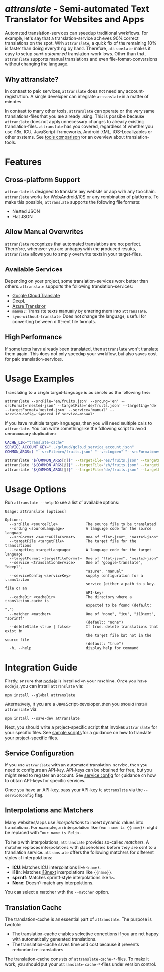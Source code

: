 # _attranslate_ - Semi-automated Text Translator for Websites and Apps

Automated translation-services can speedup traditional workflows.
For example, let's say that a translation-service achieves 90% correct translations on the spot.
With `attranslate`, a quick fix of the remaining 10% is faster than doing everything by hand.
Therefore, `attranslate` makes it easy to setup _semi-automated_ translation-workflows.
Other than that, `attranslate` supports manual translations and even file-format-conversions without changing the language.

## Why attranslate?

In contrast to paid services, `attranslate` does not need any account-registration.
A single developer can integrate `attranslate` in a matter of minutes.

In contrast to many other tools, `attranslate` can operate on the very same translations-files that you are already using.
This is possible because `attranslate` does not apply unnecessary changes to already existing translation-files.
`attranslate` has you covered, regardless of whether you use i18n, ICU, JavaScript-frameworks, Android-XML, iOS-Localizables or other systems.
See [tools comparison](/TOOL_COMPARISON.md) for an overview about translation-tools.

# Features

## Cross-platform Support

`attranslate` is designed to translate any website or app with any toolchain.
`attranslate` works for Web/Android/iOS or any combination of platforms.
To make this possible, `attranslate` supports the following file formats:

- Nested JSON
- Flat JSON

## Allow Manual Overwrites

`attranslate` recognizes that automated translations are not perfect.
Therefore, whenever you are unhappy with the produced results, `attranslate` allows you to simply overwrite texts in your target-files.

## Available Services

Depending on your project, some translation-services work better than others.
`attranslate` supports the following translation-services:

- [Google Cloud Translate](https://translate.google.com)
- [DeepL](https://deepl.com)
- [Azure Translator](https://azure.microsoft.com/en-us/services/cognitive-services/translator-text-api/)
- `manual`: Translate texts manually by entering them into `attranslate`.
- `sync-without-translate`: Does not change the language; useful for converting between different file formats.

## High Performance

If some texts have already been translated, then `attranslate` won't translate them again.
This does not only speedup your workflow, but also saves cost for paid translation-services.

# Usage Examples

Translating to a single target-language is as simple as the following line:

```
attranslate --srcFile='en/fruits.json' --srcLng='en' --srcFormat='nested-json' --targetFile='de/fruits.json' --targetLng='de' --targetFormat='nested-json' --service='manual' --serviceConfig='ignored if service=manual'
```

If you have multiple target-languages, then you will need multiple calls to `attranslate`.
You can write something like the following script to avoid unnecessary duplication:

```bash
CACHE_DIR="translate-cache"
SERVICE_ACCOUNT_KEY="../gcloud/gcloud_service_account.json"
COMMON_ARGS=( "--srcFile=en/fruits.json" "--srcLng=en" "--srcFormat=nested-json" "--targetFormat=nested-json" "--service=google-translate" "--serviceConfig=$SERVICE_ACCOUNT_KEY" "--cacheDir=$CACHE_DIR" "--matcher=i18next" )

attranslate "${COMMON_ARGS[@]}" --targetFile='es/fruits.json' --targetLng='es'
attranslate "${COMMON_ARGS[@]}" --targetFile='zh/fruits.json' --targetLng='zh'
attranslate "${COMMON_ARGS[@]}" --targetFile='de/fruits.json' --targetLng='de'
```

# Usage Options

Run `attranslate --help` to see a list of available options:

```
Usage: attranslate [options]

Options:
  --srcFile <sourceFile>             The source file to be translated
  --srcLng <sourceLanguage>          A language code for the source language
  --srcFormat <sourceFileFormat>     One of "flat-json", "nested-json"
  --targetFile <targetFile>          The target file for the translations
  --targetLng <targetLanguage>       A language code for the target language
  --targetFormat <targetFileFormat>  One of "flat-json", "nested-json"
  --service <translationService>     One of "google-translate", "deepl",
                                     "azure", "manual"
  --serviceConfig <serviceKey>       supply configuration for a translation
                                     service (either a path to a key-file or an
                                     API-key)
  --cacheDir <cacheDir>              The directory where a translation-cache is
                                     expected to be found (default: ".")
  --matcher <matcher>                One of "none", "icu", "i18next", "sprintf"
                                     (default: "none")
  --deleteStale <true | false>       If true, delete translations that exist in
                                     the target file but not in the source file
                                     (default: "true")
  -h, --help                         display help for command
```


# Integration Guide

Firstly, ensure that [nodejs](https://nodejs.org/) is installed on your machine.
Once you have `nodejs`, you can install `attranslate` via:

`npm install --global attranslate`

Alternatively, if you are a JavaScript-developer, then you should install `attranslate` via:

`npm install --save-dev attranslate`

Next, you should write a project-specific script that invokes `attranslate` for your specific files.
See [sample scripts](/sample-scripts) for a guidance on how to translate your project-specific files.

## Service Configuration

If you use `attranslate` with an automated translation-service, then you need to configure an API-key.
API-keys can be obtained for free, but you might need to register an account.
See [service config](/SERVICE_CONFIG.md) for guidance on how to obtain API-keys for specific services.

Once you have an API-key, pass your API-key to `attranslate` via the `--serviceConfig` flag.

## Interpolations and Matchers

Many websites/apps use _interpolations_  to insert dynamic values into translations.
For example, an interpolation like `Your name is {{name}}` might be replaced with `Your name is Felix`.

To help with interpolations, `attranslate` provides so-called _matchers_.
A matcher replaces interpolations with placeholders before they are
sent to a translation service.
`attranslate` offers the following matchers for different styles of interpolations:

- **ICU**: Matches ICU interpolations like `{name}`.
- **i18n**: Matches [i18next](https://www.i18next.com/translation-function/interpolation) interpolations like `{{name}}`.
- **sprintf**: Matches sprintf-style interpolations like `%s`.
- **None**: Doesn't match any interpolations.

You can select a matcher with the `--matcher` option.

## Translation Cache

The translation-cache is an essential part of `attranslate`.
The purpose is twofold:

- The translation-cache enables selective corrections if you are not happy with automatically generated translations.
- The translation-cache saves time and cost because it prevents redundant re-translations.

The translation-cache consists of `attranslate-cache-*`-files.
To make it work, you should put your `attranslate-cache-*`-files under version control.
